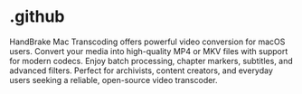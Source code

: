 # .github
HandBrake Mac Transcoding offers powerful video conversion for macOS users. Convert your media into high-quality MP4 or MKV files with support for modern codecs. Enjoy batch processing, chapter markers, subtitles, and advanced filters. Perfect for archivists, content creators, and everyday users seeking a reliable, open-source video transcoder.
